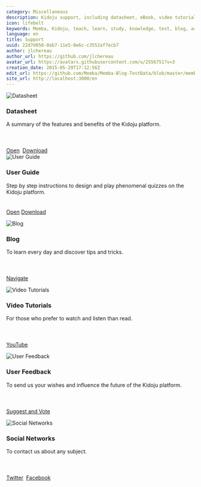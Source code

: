 ```yaml
---
category: Miscellaneous
description: Kidoju support, including datasheet, eBook, video tutorials, blog and other options.
icon: lifebelt
keywords: Memba, Kidoju, teach, learn, study, knowledge, test, blog, article, documentation, ebook, video, webinar, tutorial, slide
language: en
title: Support
uuid: 22d7d050-0ab7-11e5-8e6c-c3552af7ecb7
author: jlchereau
author_url: https://github.com/jlchereau
avatar_url: https://avatars.githubusercontent.com/u/2556751?v=3
creation_date: 2015-05-29T17:12:56Z
edit_url: https://github.com/Memba/Memba-Blog-TestData/blob/master/memba/en/pages/index.md
site_url: http://localhost:3000/en
---
```

<div class="row">
    <div class="col-sm-6 col-md-4">
        <div class="card k-widget">
            <img class="card-img-top" src="https://raw.githubusercontent.com/kidoju/support.kidoju.com/master/en/pages/index1.jpg" alt="Datasheet">
            <div class="card-body">
                <h3 class="card-title">Datasheet</h3>
                <p class="card-text" style="min-height:4em;">A summary of the features and benefits of the Kidoju platform.</p>
                <a href="https://github.com/kidoju/support.kidoju.com/blob/master/en/docs/Datasheet.en.screen.pdf" target="_blank" class="k-button k-primary" role="button">Open</a>&nbsp;
                <a href="https://github.com/kidoju/support.kidoju.com/raw/master/en/docs/Datasheet.en.screen.pdf" class="k-button" role="button">Download</a>     
            </div>
        </div>
    </div>
    <div class="col-sm-6 col-md-4">
        <div class="card k-widget">
            <img class="card-img-top" src="https://raw.githubusercontent.com/kidoju/support.kidoju.com/master/en/pages/index2.jpg" alt="User Guide">
            <div class="caption">
                <h3 class="card-title">User Guide</h3>
                <p class="card-text" style="min-height:4em;">Step by step instructions to design and play phenomenal quizzes on the Kidoju platform.</p>
                <p>
                    <a href="https://cdn.kidoju.com/support/docs/user-guide.en.pdf" target="_blank" class="k-button k-primary" role="button">Open</a>
                    <a href="https://github.com/kidoju/Kidoju-Help/raw/master/docs/user-guide.en.pdf" class="k-button" role="button">Download</a>
                </p>
            </div>
        </div>
    </div>
    <div class="col-sm-6 col-md-4">
        <div class="card k-widget">
            <img class="card-img-top" src="https://raw.githubusercontent.com/kidoju/support.kidoju.com/master/en/pages/index4.jpg" alt="Blog">
            <div class="caption">
                <h3 class="card-title">Blog</h3>
                <p class="card-text" style="min-height:4em;">To learn every day and discover tips and tricks.</p>
                <p><a href="https://www.kidoju.com/support/en/posts" class="k-button k-primary" role="button">Navigate</a></p>
            </div>
        </div>
    </div>
    <div class="col-sm-6 col-md-4">
        <div class="card k-widget">
            <img class="card-img-top" src="https://raw.githubusercontent.com/kidoju/support.kidoju.com/master/en/pages/index5.jpg" alt="Video Tutorials">
            <div class="caption">
                <h3 class="card-title">Video Tutorials</h3>
                <p class="card-text" style="min-height:4em;">For those who prefer to watch and listen than read.</p>
                <p><a href="https://www.youtube.com/channel/UCzvNSb6xFpN8kIaw85M1-Pg" target="_blank" class="k-button k-primary" role="button">YouTube</a></p>
            </div>
        </div>
    </div>
    <div class="col-sm-6 col-md-4">
        <div class="card k-widget">
            <img class="card-img-top" src="https://raw.githubusercontent.com/kidoju/support.kidoju.com/master/en/pages/index3.jpg" alt="User Feedback">
            <div class="caption">
                <h3 class="card-title">User Feedback</h3>
                <p class="card-text" style="min-height:4em;">To send us your wishes and influence the future of the Kidoju platform.</p>
                <p><a href="https://kidoju.uservoice.com/forums/152569-general" target="_blank" class="k-button k-primary" role="button">Suggest and Vote</a></p>
            </div>
        </div>
    </div>
    <div class="col-sm-6 col-md-4">
        <div class="card k-widget">
            <img class="card-img-top" src="https://raw.githubusercontent.com/kidoju/support.kidoju.com/master/en/pages/index6.jpg" alt="Social Networks">
            <div class="caption">
                <h3 class="card-title">Social Networks</h3>
                <p class="card-text" style="min-height:4em;">To contact us about any subject.</p>
                <p>
                    <a href="https://twitter.com/kidoju" target="_blank" class="k-button k-primary" role="button">Twitter</a>&nbsp;
                    <a href="https://www.facebook.com/kidoju" target="_blank" class="k-button" role="button">Facebook</a>
                </p>
            </div>
        </div>
    </div>
</div>
